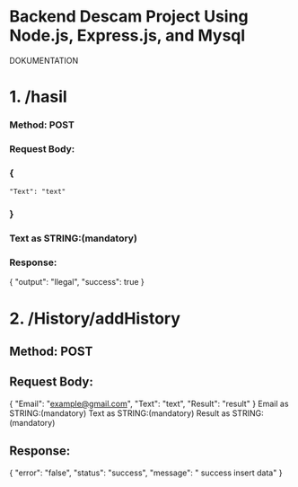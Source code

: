 # Backend Descam Project Using Node.js, Express.js, and Mysql

DOKUMENTATION

# 1. /hasil
### Method: POST
### Request Body:
### {
    "Text": "text"
### }
### Text as STRING:(mandatory)

### Response:
{
    "output": "Ilegal",
    "success": true
}

# 2. /History/addHistory
## Method: POST
## Request Body:
{
    "Email": "example@gmail.com",
    "Text": "text",
    "Result": "result"
}
Email as STRING:(mandatory)
Text as STRING:(mandatory)
Result as STRING:(mandatory)

## Response:
{
    "error": "false", 
    "status": "success",
    "message": " success insert data"
}
